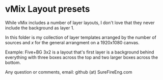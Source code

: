 # vMix Layout presets
While vMix includes a number of layer layouts, I don't love that they never include the background as layer 1.

In this folder is my collection of layer templates arranged by the number of sources and *x* for the general arrangment on a 1920x1080 canvas.

Example: Five+BG 3x2  is a layout that's first layer is a background behind everything with three boxes across the top and two larger boxes across the bottom.

Any question or comments, email: github (at) SureFireEng.com